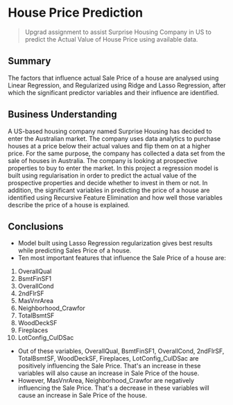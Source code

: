 # House Price Prediction
> Upgrad assignment to assist Surprise Housing Company in US to predict the Actual Value of House Price using available data.

## Summary
The factors that influence actual Sale Price of a house are analysed using Linear Regression, and Regularized using Ridge and Lasso Regression, after which the significant predictor variables and their influence are identified.

## Business Understanding
A US-based housing company named Surprise Housing has decided to enter the Australian market. The company uses data analytics to purchase houses at a price below their actual values and flip them on at a higher price. For the same purpose, the company has collected a data set from the sale of houses in Australia. The company is looking at prospective properties to buy to enter the market. In this project a regression model is built using regularisation in order to predict the actual value of the prospective properties and decide whether to invest in them or not. In addition, the significant variables in predicting the price of a house are identified using Recursive Feature Elimination and how well those variables describe the price of a house is explained.

## Conclusions
- Model built using Lasso Regression regularization gives best results while predicting Sales Price of a house.
- Ten most important features that influence the Sale Price of a house are: 
1.	OverallQual
2.	BsmtFinSF1
3.	OverallCond
4.	2ndFlrSF
5.	MasVnrArea
6.	Neighborhood_Crawfor
7.	TotalBsmtSF
8.	WoodDeckSF
9.	Fireplaces
10.	LotConfig_CulDSac

- Out of these variables, OverallQual, BsmtFinSF1, OverallCond, 2ndFlrSF, TotalBsmtSF, WoodDeckSF, Fireplaces, LotConfig_CulDSac are positively influencing the Sale Price. That's an increase in these variables will also cause an increase in Sale Price of the house.
- However, MasVnrArea, Neighborhood_Crawfor are negatively influencing the Sale Price. That's a decrease in these variables will cause an increase in Sale Price of the house.







